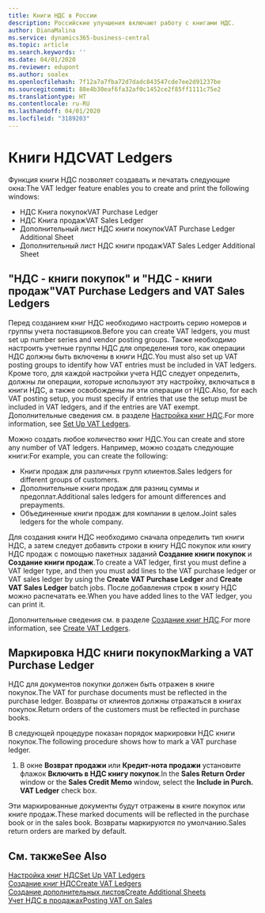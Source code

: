 ```yaml
---
title: Книги НДС в России
description: Российские улучшения включают работу с книгами НДС.
author: DianaMalina
ms.service: dynamics365-business-central
ms.topic: article
ms.search.keywords: ''
ms.date: 04/01/2020
ms.reviewer: edupont
ms.author: soalex
ms.openlocfilehash: 7f12a7a7fba72d7dadc843547cde7ee2d91237be
ms.sourcegitcommit: 88e4b30eaf6fa32af0c1452ce2f85ff1111c75e2
ms.translationtype: HT
ms.contentlocale: ru-RU
ms.lasthandoff: 04/01/2020
ms.locfileid: "3189203"
---
```

# <a name="vat-ledgers"></a><span data-ttu-id="6beed-103">Книги НДС</span><span class="sxs-lookup"><span data-stu-id="6beed-103">VAT Ledgers</span></span>

<span data-ttu-id="6beed-104">Функция книги НДС позволяет создавать и печатать следующие окна:</span><span class="sxs-lookup"><span data-stu-id="6beed-104">The VAT ledger feature enables you to create and print the following windows:</span></span>

- <span data-ttu-id="6beed-105">НДС Книга покупок</span><span class="sxs-lookup"><span data-stu-id="6beed-105">VAT Purchase Ledger</span></span>
- <span data-ttu-id="6beed-106">НДС Книга продаж</span><span class="sxs-lookup"><span data-stu-id="6beed-106">VAT Sales Ledger</span></span>
- <span data-ttu-id="6beed-107">Дополнительный лист НДС книги покупок</span><span class="sxs-lookup"><span data-stu-id="6beed-107">VAT Purchase Ledger Additional Sheet</span></span>
- <span data-ttu-id="6beed-108">Дополнительный лист НДС книги продаж</span><span class="sxs-lookup"><span data-stu-id="6beed-108">VAT Sales Ledger Additional Sheet</span></span>

## <a name="vat-purchase-ledgers-and-vat-sales-ledgers"></a><span data-ttu-id="6beed-109">"НДС - книги покупок" и "НДС - книги продаж"</span><span class="sxs-lookup"><span data-stu-id="6beed-109">VAT Purchase Ledgers and VAT Sales Ledgers</span></span>

<span data-ttu-id="6beed-110">Перед созданием книг НДС необходимо настроить серию номеров и группы учета поставщиков.</span><span class="sxs-lookup"><span data-stu-id="6beed-110">Before you can create VAT ledgers, you must set up number series and vendor posting groups.</span></span> <span data-ttu-id="6beed-111">Также необходимо настроить учетные группы НДС для определения того, как операции НДС должны быть включены в книги НДС.</span><span class="sxs-lookup"><span data-stu-id="6beed-111">You must also set up VAT posting groups to identify how VAT entries must be included in VAT ledgers.</span></span> <span data-ttu-id="6beed-112">Кроме того, для каждой настройки учета НДС следует определить, должны ли операции, которые используют эту настройку, включаться в книги НДС, а также освобождены ли эти операции от НДС.</span><span class="sxs-lookup"><span data-stu-id="6beed-112">Also, for each VAT posting setup, you must specify if entries that use the setup must be included in VAT ledgers, and if the entries are VAT exempt.</span></span> <span data-ttu-id="6beed-113">Дополнительные сведения см. в разделе [Настройка книг НДС](How-to-Set-Up-VAT-Ledgers.md).</span><span class="sxs-lookup"><span data-stu-id="6beed-113">For more information, see [Set Up VAT Ledgers](How-to-Set-Up-VAT-Ledgers.md).</span></span>

<span data-ttu-id="6beed-114">Можно создать любое количество книг НДС.</span><span class="sxs-lookup"><span data-stu-id="6beed-114">You can create and store any number of VAT ledgers.</span></span> <span data-ttu-id="6beed-115">Например, можно создать следующие книги:</span><span class="sxs-lookup"><span data-stu-id="6beed-115">For example, you can create the following:</span></span> 

- <span data-ttu-id="6beed-116">Книги продаж для различных групп клиентов.</span><span class="sxs-lookup"><span data-stu-id="6beed-116">Sales ledgers for different groups of customers.</span></span>
- <span data-ttu-id="6beed-117">Дополнительные книги продаж для разниц суммы и предоплат.</span><span class="sxs-lookup"><span data-stu-id="6beed-117">Additional sales ledgers for amount differences and prepayments.</span></span>
- <span data-ttu-id="6beed-118">Объединенные книги продаж для компании в целом.</span><span class="sxs-lookup"><span data-stu-id="6beed-118">Joint sales ledgers for the whole company.</span></span>

<span data-ttu-id="6beed-119">Для создания книги НДС необходимо сначала определить тип книги НДС, а затем следует добавить строки в книгу НДС покупок или книгу НДС продаж с помощью пакетных заданий **Создание книги покупок** и **Создание книги продаж**.</span><span class="sxs-lookup"><span data-stu-id="6beed-119">To create a VAT ledger, first you must define a VAT ledger type, and then you must add lines to the VAT purchase ledger or VAT sales ledger by using the **Create VAT Purchase Ledger** and **Create VAT Sales Ledger** batch jobs.</span></span> <span data-ttu-id="6beed-120">После добавления строк в книгу НДС можно распечатать ее.</span><span class="sxs-lookup"><span data-stu-id="6beed-120">When you have added lines to the VAT ledger, you can print it.</span></span>

<span data-ttu-id="6beed-121">Дополнительные сведения см. в разделе [Создание книг НДС](How-to-Create-VAT-Ledgers.md).</span><span class="sxs-lookup"><span data-stu-id="6beed-121">For more information, see [Create VAT Ledgers](How-to-Create-VAT-Ledgers.md).</span></span>

## <a name="marking-a-vat-purchase-ledger"></a><span data-ttu-id="6beed-122">Маркировка НДС книги покупок</span><span class="sxs-lookup"><span data-stu-id="6beed-122">Marking a VAT Purchase Ledger</span></span>

<span data-ttu-id="6beed-123">НДС для документов покупки должен быть отражен в книге покупок.</span><span class="sxs-lookup"><span data-stu-id="6beed-123">The VAT for purchase documents must be reflected in the purchase ledger.</span></span> <span data-ttu-id="6beed-124">Возвраты от клиентов должны отражаться в книгах покупок.</span><span class="sxs-lookup"><span data-stu-id="6beed-124">Return orders of the customers must be reflected in purchase books.</span></span>

<span data-ttu-id="6beed-125">В следующей процедуре показан порядок маркировки НДС книги покупок.</span><span class="sxs-lookup"><span data-stu-id="6beed-125">The following procedure shows how to mark a VAT purchase ledger.</span></span> 

1. <span data-ttu-id="6beed-126">В окне **Возврат продажи** или **Кредит-нота продажи** установите флажок **Включить в НДС книгу покупок**.</span><span class="sxs-lookup"><span data-stu-id="6beed-126">In the **Sales Return Order** window or the **Sales Credit Memo** window, select the **Include in Purch. VAT Ledger** check box.</span></span>

<span data-ttu-id="6beed-127">Эти маркированные документы будут отражены в книге покупок или книге продаж.</span><span class="sxs-lookup"><span data-stu-id="6beed-127">These marked documents will be reflected in the purchase book or in the sales book.</span></span> <span data-ttu-id="6beed-128">Возвраты маркируются по умолчанию.</span><span class="sxs-lookup"><span data-stu-id="6beed-128">Sales return orders are marked by default.</span></span>

## <a name="see-also"></a><span data-ttu-id="6beed-129">См. также</span><span class="sxs-lookup"><span data-stu-id="6beed-129">See Also</span></span>

[<span data-ttu-id="6beed-130">Настройка книг НДС</span><span class="sxs-lookup"><span data-stu-id="6beed-130">Set Up VAT Ledgers</span></span>](How-to-Set-Up-VAT-Ledgers.md)  
[<span data-ttu-id="6beed-131">Создание книг НДС</span><span class="sxs-lookup"><span data-stu-id="6beed-131">Create VAT Ledgers</span></span>](How-to-Create-VAT-Ledgers.md)  
[<span data-ttu-id="6beed-132">Создание дополнительных листов</span><span class="sxs-lookup"><span data-stu-id="6beed-132">Create Additional Sheets</span></span>](How-to-Create-Additional-Sheets.md)  
[<span data-ttu-id="6beed-133">Учет НДС в продажах</span><span class="sxs-lookup"><span data-stu-id="6beed-133">Posting VAT on Sales</span></span>](Posting-VAT-on-Sales.md)  
